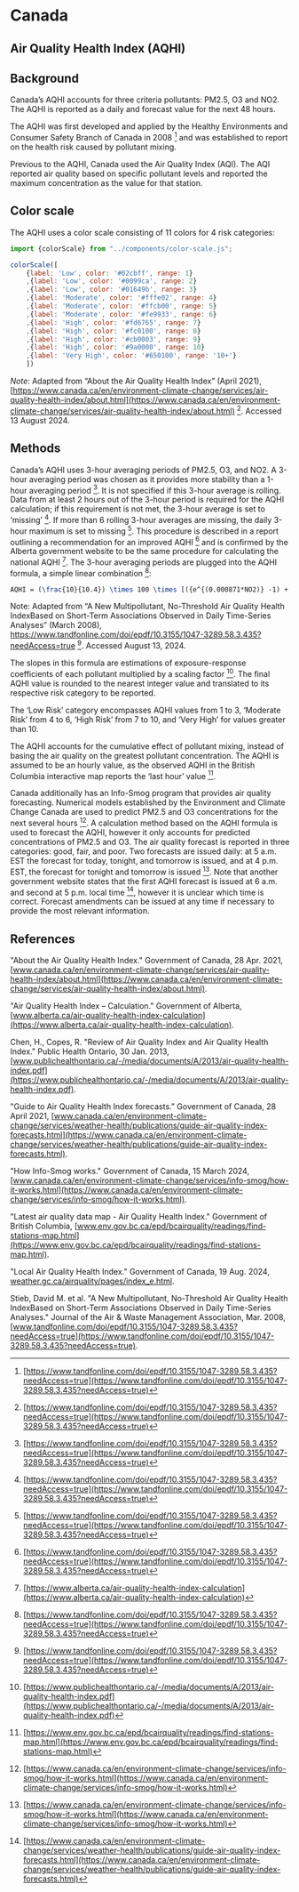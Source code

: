 # Canada

## Air Quality Health Index (AQHI)

## Background

Canada’s AQHI accounts for three criteria pollutants: PM2.5, O3 and NO2. The AQHI is reported as a daily and forecast value for the next 48 hours.

The AQHI was first developed and applied by the Healthy Environments and Consumer Safety Branch of Canada in 2008 [^1] and was established to report on the health risk caused by pollutant mixing.

Previous to the AQHI, Canada used the Air Quality Index (AQI). The AQI reported air quality based on specific pollutant levels and reported the maximum concentration as the value for that station.

## Color scale

The AQHI uses a color scale consisting of 11 colors for 4 risk categories:


```js
import {colorScale} from "../components/color-scale.js";
```

```js
colorScale([
    {label: 'Low', color: '#02cbff', range: 1}
    ,{label: 'Low', color: '#0099ca', range: 2}
    ,{label: 'Low', color: '#01649b', range: 3}  
    ,{label: 'Moderate', color: '#fffe02', range: 4}
    ,{label: 'Moderate', color: '#ffcb00', range: 5}
    ,{label: 'Moderate', color: '#fe9933', range: 6}  
    ,{label: 'High', color: '#fd6765', range: 7}  
    ,{label: 'High', color: '#fc0100', range: 8}  
    ,{label: 'High', color: '#cb0003', range: 9}  
    ,{label: 'High', color: '#9a0000', range: 10}  
    ,{label: 'Very High', color: '#650100', range: '10+'}  
    ])
```

_Note_: Adapted from “About the Air Quality Health Index” (April 2021), [https://www.canada.ca/en/environment-climate-change/services/air-quality-health-index/about.html](https://www.canada.ca/en/environment-climate-change/services/air-quality-health-index/about.html)  [^1]. Accessed 13 August 2024.

## Methods

Canada’s AQHI uses 3-hour averaging periods of PM2.5, O3, and NO2. A 3-hour averaging period was chosen as it provides more stability than a 1-hour averaging period [^1]. It is not specified if this 3-hour average is rolling. Data from at least 2 hours out of the 3-hour period is required for the AQHI calculation; if this requirement is not met, the 3-hour average is set to ‘missing’ [^1]. If more than 6 rolling 3-hour averages are missing, the daily 3-hour maximum is set to missing [^1]. This procedure is described in a report outlining a recommendation for an improved AQHI [^1] and is confirmed by the Alberta government website to be the same procedure for calculating the national AQHI [^5].
The 3-hour averaging periods are plugged into the AQHI formula, a simple linear combination [^1]:

```tex  
AQHI = (\frac{10}{10.4}) \times 100 \times [({e^{(0.000871*NO2)} -1) + (e^{(0.000537*O3)} -1) + (e^{(0.000487*PM2.5)} -1})]  
```  

Note: Adapted from “A New Multipollutant, No-Threshold Air Quality Health IndexBased on Short-Term Associations Observed in Daily Time-Series Analyses” (March 2008), <https://www.tandfonline.com/doi/epdf/10.3155/1047-3289.58.3.435?needAccess=true> [^1]. Accessed August 13, 2024.

The slopes in this formula are estimations of exposure-response coefficients of each pollutant multiplied by a scaling factor [^2]. The final AQHI value is rounded to the nearest integer value and translated to its respective risk category to be reported.

The ‘Low Risk’ category encompasses AQHI values from 1 to 3, ‘Moderate Risk’ from 4 to 6, ‘High Risk’ from 7 to 10, and ‘Very High’ for values greater than 10.

The AQHI accounts for the cumulative effect of pollutant mixing, instead of basing the air quality on the greatest pollutant concentration. The AQHI is assumed to be an hourly value, as the observed AQHI in the British Columbia interactive map reports the ‘last hour’ value [^6].

Canada additionally has an Info-Smog program that provides air quality forecasting. Numerical models established by the Environment and Climate Change Canada are used to predict PM2.5 and O3 concentrations for the next several hours [^3]. A calculation method based on the AQHI formula is used to forecast the AQHI, however it only accounts for predicted concentrations of PM2.5 and O3. The air quality forecast is reported in three categories: good, fair, and poor. Two forecasts are issued daily: at 5 a.m. EST the forecast for today, tonight, and tomorrow is issued, and at 4 p.m. EST, the forecast for tonight and tomorrow is issued [^3]. Note that another government website states that the first AQHI forecast is issued at 6 a.m. and second at 5 p.m. local time [^4], however it is unclear which time is correct. Forecast amendments can be issued at any time if necessary to provide the most relevant information.

## References

[^1]:  [https://www.tandfonline.com/doi/epdf/10.3155/1047-3289.58.3.435?needAccess=true](https://www.tandfonline.com/doi/epdf/10.3155/1047-3289.58.3.435?needAccess=true)

[^2]: [https://www.publichealthontario.ca/-/media/documents/A/2013/air-quality-health-index.pdf](https://www.publichealthontario.ca/-/media/documents/A/2013/air-quality-health-index.pdf)

[^3]: [https://www.canada.ca/en/environment-climate-change/services/info-smog/how-it-works.html](https://www.canada.ca/en/environment-climate-change/services/info-smog/how-it-works.html)

[^4]: [https://www.canada.ca/en/environment-climate-change/services/weather-health/publications/guide-air-quality-index-forecasts.html](https://www.canada.ca/en/environment-climate-change/services/weather-health/publications/guide-air-quality-index-forecasts.html)

[^5]: [https://www.alberta.ca/air-quality-health-index-calculation](https://www.alberta.ca/air-quality-health-index-calculation)

[^6]: [https://www.env.gov.bc.ca/epd/bcairquality/readings/find-stations-map.html](https://www.env.gov.bc.ca/epd/bcairquality/readings/find-stations-map.html)

"About the Air Quality Health Index." Government of Canada, 28 Apr. 2021, [www.canada.ca/en/environment-climate-change/services/air-quality-health-index/about.html](https://www.canada.ca/en/environment-climate-change/services/air-quality-health-index/about.html). 

"Air Quality Health Index – Calculation." Government of Alberta, [www.alberta.ca/air-quality-health-index-calculation](https://www.alberta.ca/air-quality-health-index-calculation). 

Chen, H., Copes, R. "Review of Air Quality Index and Air Quality Health Index." Public Health Ontario, 30 Jan. 2013, [www.publichealthontario.ca/-/media/documents/A/2013/air-quality-health-index.pdf](https://www.publichealthontario.ca/-/media/documents/A/2013/air-quality-health-index.pdf). 

"Guide to Air Quality Health Index forecasts." Government of Canada, 28 April 2021, [www.canada.ca/en/environment-climate-change/services/weather-health/publications/guide-air-quality-index-forecasts.html](https://www.canada.ca/en/environment-climate-change/services/weather-health/publications/guide-air-quality-index-forecasts.html). 

"How Info-Smog works." Government of Canada, 15 March 2024, [www.canada.ca/en/environment-climate-change/services/info-smog/how-it-works.html](https://www.canada.ca/en/environment-climate-change/services/info-smog/how-it-works.html). 

"Latest air quality data map - Air Quality Health Index." Government of British Columbia, [www.env.gov.bc.ca/epd/bcairquality/readings/find-stations-map.html](https://www.env.gov.bc.ca/epd/bcairquality/readings/find-stations-map.html). 

"Local Air Quality Health Index." Government of Canada, 19 Aug. 2024, [weather.gc.ca/airquality/pages/index_e.html](https://weather.gc.ca/airquality/pages/index_e.html). 

Stieb, David M. et al. "A New Multipollutant, No-Threshold Air Quality Health IndexBased on Short-Term Associations Observed in Daily Time-Series Analyses." Journal of the Air & Waste Management Association, Mar. 2008, [www.tandfonline.com/doi/epdf/10.3155/1047-3289.58.3.435?needAccess=true](https://www.tandfonline.com/doi/epdf/10.3155/1047-3289.58.3.435?needAccess=true). 
